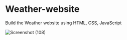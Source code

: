 # Weather-website
Build the Weather website using HTML, CSS, JavaScript

![Screenshot (108)](https://user-images.githubusercontent.com/79569235/218244710-0a0a6e35-455d-4e21-a210-6226e6d926f4.png)
